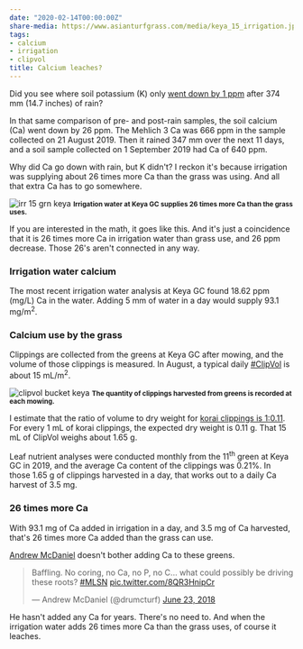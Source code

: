 ```yaml
---
date: "2020-02-14T00:00:00Z"
share-media: https://www.asianturfgrass.com/media/keya_15_irrigation.jpg
tags:
- calcium
- irrigation
- clipvol
title: Calcium leaches?
---
```


Did you see where soil potassium (K) only [went down by 1 ppm](https://www.asianturfgrass.com/2020-01-29-potassium-leached-kbc/) after 374 mm (14.7 inches) of rain? 

In that same comparison of pre- and post-rain samples, the soil calcium (Ca) went down by 26 ppm. The Mehlich 3 Ca was 666 ppm in the sample collected on 21 August 2019. Then it rained 347 mm over the next 11 days, and a soil sample collected on 1 September 2019 had Ca of 640 ppm. 

Why did Ca go down with rain, but K didn't? I reckon it's because irrigation was supplying about 26 times more Ca than the grass was using. And all that extra Ca has to go somewhere.

![irr 15 grn keya](/media/keya_15_irrigation.jpg)
<small><strong>Irrigation water at Keya GC supplies 26 times more Ca than the grass uses.</strong></small>

If you are interested in the math, it goes like this. And it's just a coincidence that it is 26 times more Ca in irrigation water than grass use, and 26 ppm decrease. Those 26's aren't connected in any way.

### Irrigation water calcium

The most recent irrigation water analysis at Keya GC found 18.62 ppm (mg/L) Ca in the water. Adding 5 mm of water in a day would supply 93.1 mg/m<sup>2</sup>.

### Calcium use by the grass

Clippings are collected from the greens at Keya GC after mowing, and the volume of those clippings is measured. In August, a typical daily [#ClipVol](https://twitter.com/search?q=%23clipvol&src=hashtag_click) is about 15 mL/m<sup>2</sup>. 

![clipvol bucket keya](/media/keya_clipvol_bucket.jpg)
<small><strong>The quantity of clippings harvested from greens is recorded at each mowing.</strong></small>

I estimate that the ratio of volume to dry weight for [korai clippings is 1:0.11](https://www.asianturfgrass.com/buckets/june-2017-clipping-volume-report.html#estimating-nutrient-use-and-harvest). For every 1 mL of korai clippings, the expected dry weight is 0.11 g. That 15 mL of ClipVol weighs about 1.65 g. 

Leaf nutrient analyses were conducted monthly from the 11<sup>th</sup> green at Keya GC in 2019, and the average Ca content of the clippings was 0.21%. In those 1.65 g of clippings harvested in a day, that works out to a daily Ca harvest of 3.5 mg.

### 26 times more Ca

With 93.1 mg of Ca added in irrigation in a day, and 3.5 mg of Ca harvested, that's 26 times more Ca added than the grass can use. 

[Andrew McDaniel](https://twitter.com/drumcturf/status/1010330051689107456) doesn't bother adding Ca to these greens.

<blockquote class="twitter-tweet"><p lang="en" dir="ltr">Baffling. No coring, no Ca, no P, no C... what could possibly be driving these roots? <a href="https://twitter.com/hashtag/MLSN?src=hash&amp;ref_src=twsrc%5Etfw">#MLSN</a> <a href="https://t.co/8QR3HnipCr">pic.twitter.com/8QR3HnipCr</a></p>&mdash; Andrew McDaniel (@drumcturf) <a href="https://twitter.com/drumcturf/status/1010330051689107456?ref_src=twsrc%5Etfw">June 23, 2018</a></blockquote> <script async src="https://platform.twitter.com/widgets.js" charset="utf-8"></script> 

He hasn't added any Ca for years. There's no need to. And when the irrigation water adds 26 times more Ca than the grass uses, of course it leaches.
